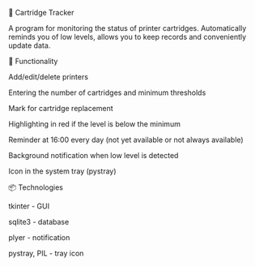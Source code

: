 🎯 Cartridge Tracker

A program for monitoring the status of printer cartridges. Automatically reminds you of low levels, allows you to keep records and conveniently update data.

🔧 Functionality

Add/edit/delete printers

Entering the number of cartridges and minimum thresholds

Mark for cartridge replacement

Highlighting in red if the level is below the minimum

Reminder at 16:00 every day (not yet available or not always available)

Background notification when low level is detected

Icon in the system tray (pystray)

📦 Technologies

tkinter - GUI

sqlite3 - database

plyer - notification

pystray, PIL - tray icon


